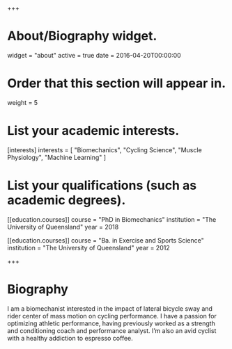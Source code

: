 +++
# About/Biography widget.
widget = "about"
active = true
date = 2016-04-20T00:00:00

# Order that this section will appear in.
weight = 5

# List your academic interests.
[interests]
  interests = [
    "Biomechanics",
    "Cycling Science",
    "Muscle Physiology",
    "Machine Learning"
  ]

# List your qualifications (such as academic degrees).
[[education.courses]]
  course = "PhD in Biomechanics"
  institution = "The University of Queensland"
  year = 2018

[[education.courses]]
  course = "Ba. in Exercise and Sports Science"
  institution = "The University of Queensland"
  year = 2012
 
+++

# Biography

I am a biomechanist interested in the impact of lateral bicycle sway and rider center of mass motion on cycling performance. I have a passion for optimizing athletic performance, having previously worked as a strength and conditioning coach and performance analyst. I’m also an avid cyclist with a healthy addiction to espresso coffee.
